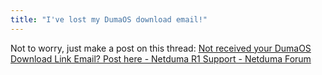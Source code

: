 ```yaml
---
title: "I've lost my DumaOS download email!"
---
```


Not to worry, just make a post on this thread: [Not received your DumaOS Download Link Email? Post here - Netduma R1 Support - Netduma Forum](https://forum.netduma.com/topic/26635-not-received-your-dumaos-download-link-email-post-here/)
